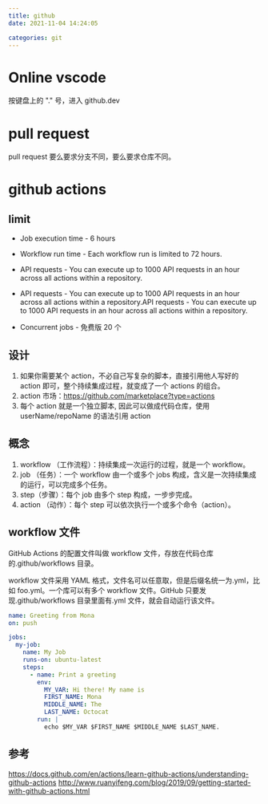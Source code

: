 ```yaml
---
title: github
date: 2021-11-04 14:24:05

categories: git
---
```


# Online vscode

按键盘上的 "." 号，进入 github.dev

# pull request

pull request 要么要求分支不同，要么要求仓库不同。

# github actions

## limit

- Job execution time - 6 hours
- Workflow run time - Each workflow run is limited to 72 hours.
- API requests - You can execute up to 1000 API requests in an hour across all actions within a repository.
- API requests - You can execute up to 1000 API requests in an hour across all actions within a repository.API requests - You can execute up to 1000 API requests in an hour across all actions within a repository.

- Concurrent jobs - 免费版 20 个

## 设计

1. 如果你需要某个 action，不必自己写复杂的脚本，直接引用他人写好的 action 即可，整个持续集成过程，就变成了一个 actions 的组合。
2. action 市场：https://github.com/marketplace?type=actions
3. 每个 action 就是一个独立脚本, 因此可以做成代码仓库，使用 userName/repoName 的语法引用 action

## 概念

1. workflow （工作流程）：持续集成一次运行的过程，就是一个 workflow。
2. job （任务）：一个 workflow 由一个或多个 jobs 构成，含义是一次持续集成的运行，可以完成多个任务。
3. step（步骤）：每个 job 由多个 step 构成，一步步完成。
4. action （动作）：每个 step 可以依次执行一个或多个命令（action）。

## workflow 文件

GitHub Actions 的配置文件叫做 workflow 文件，存放在代码仓库的.github/workflows 目录。

workflow 文件采用 YAML 格式，文件名可以任意取，但是后缀名统一为.yml，比如 foo.yml。一个库可以有多个 workflow 文件。GitHub 只要发现.github/workflows 目录里面有.yml 文件，就会自动运行该文件。

```yaml
name: Greeting from Mona
on: push

jobs:
  my-job:
    name: My Job
    runs-on: ubuntu-latest
    steps:
      - name: Print a greeting
        env:
          MY_VAR: Hi there! My name is
          FIRST_NAME: Mona
          MIDDLE_NAME: The
          LAST_NAME: Octocat
        run: |
          echo $MY_VAR $FIRST_NAME $MIDDLE_NAME $LAST_NAME.
```

## 参考

https://docs.github.com/en/actions/learn-github-actions/understanding-github-actions
http://www.ruanyifeng.com/blog/2019/09/getting-started-with-github-actions.html
